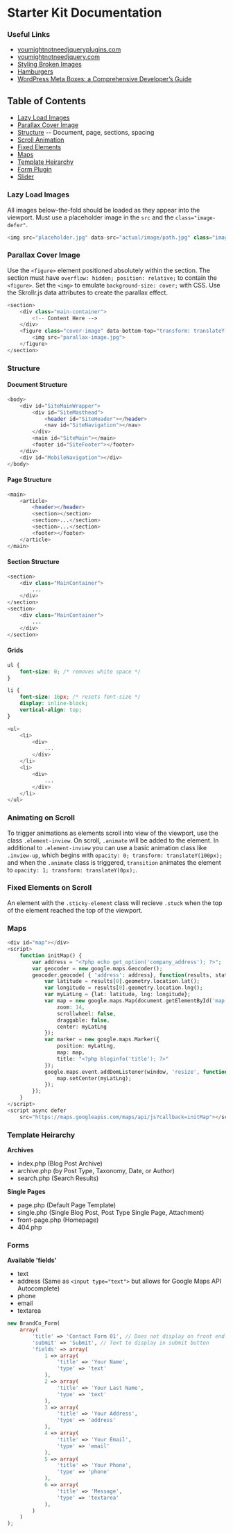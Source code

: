 # Starter Kit Documentation

### Useful Links

- <a href="http://youmightnotneedjqueryplugins.com/" target="_blank">youmightnotneedjqueryplugins.com</a>
- <a href="http://youmightnotneedjquery.com/" target="_blank">youmightnotneedjquery.com</a>
- <a href="http://bitsofco.de/styling-broken-images/" target="_blank">Styling Broken Images</a>
- <a href="https://jonsuh.com/hamburgers/" target="_blank">Hamburgers</a>
- <a href="http://themefoundation.com/wordpress-meta-boxes-guide/" target="_blank">WordPress Meta Boxes: a Comprehensive Developer’s Guide</a>

## Table of Contents
- [Lazy Load Images](#lazy-load-images)
- [Parallax Cover Image](#parallax-cover-image)
- [Structure](#structure) -- Document, page, sections, spacing
- [Scroll Animation](#animating-on-scroll)
- [Fixed Elements](#fixed-elements-on-scroll)
- [Maps](#maps)
- [Template Heirarchy](#template-heirarchy)
- [Form Plugin](#forms)
- [Slider](#slider)

### Lazy Load Images
All images below-the-fold should be loaded as they appear into the viewport. Must use a placeholder image in the `src` and the `class="image-defer"`.

```php
<img src="placeholder.jpg" data-src="actual/image/path.jpg" class="image-defer>
```

### Parallax Cover Image
Use the `<figure>` element positioned absolutely within the section. The section must have `overflow: hidden; position: relative;` to contain the `<figure>`. Set the `<img>` to emulate `background-size: cover;` with CSS. Use the Skrollr.js data attributes to create the parallax effect. 

```php
<section>
    <div class="main-container">
        <!-- Content Here -->
    </div>
    <figure class="cover-image" data-bottom-top="transform: translateY(-350px);" data-top-bottom="transform: translateY(0px);">
        <img src="parallax-image.jpg">
    </figure>
</section>
```

### Structure

#### Document Structure

```php
<body>
    <div id="SiteMainWrapper">
        <div id="SiteMasthead">
            <header id="SiteHeader"></header>
            <nav id="SiteNavigation"></nav>
        </div>
        <main id="SiteMain"></main>
        <footer id="SiteFooter"></footer>
    </div>
    <div id="MobileNavigation"></div>
</body>
```

#### Page Structure

```php
<main>
    <article>
        <header></header>
        <section></section>
        <section>...</section>
        <section>...</section>
        <footer></footer>
    </article>
</main>
```

#### Section Structure

```php
<section>
    <div class="MainContainer">
        ...
    </div>
</section>
<section>
    <div class="MainContainer">
        ...
    </div>
</section>
```

#### Grids

```css
ul {
    font-size: 0; /* removes white space */
}

li {
    font-size: 16px; /* resets font-size */
    display: inline-block;
    vertical-align: top;
}
```

```php
<ul>
    <li>
        <div>
            ...
        </div>
    </li>
    <li>
        <div>
            ...
        </div>
    </li>
</ul>
```

### Animating on Scroll
To trigger animations as elements scroll into view of the viewport, use the class `.element-inview`. On scroll, `.animate` will be added to the element. In additional to `.element-inview` you can use a basic animation class like `.inview-up`, which begins with `opacity: 0; transform: translateY(100px);` and when the `.animate` class is triggered, `transition` animates the element to `opacity: 1; transform: translateY(0px);`. 

### Fixed Elements on Scroll
An element with the `.sticky-element` class will recieve `.stuck` when the top of the element reached the top of the viewport. 

### Maps

```php
<div id="map"></div>
<script>
    function initMap() {
        var address = "<?php echo get_option('company_address'); ?>";
        var geocoder = new google.maps.Geocoder();
        geocoder.geocode( { 'address': address}, function(results, status) {
            var latitude = results[0].geometry.location.lat();
            var longitude = results[0].geometry.location.lng();
            var myLatLng = {lat: latitude, lng: longitude};
            var map = new google.maps.Map(document.getElementById('map'), {
                zoom: 14,
                scrollwheel: false,
                draggable: false,
                center: myLatLng
            });
            var marker = new google.maps.Marker({
                position: myLatLng,
                map: map,
                title: "<?php bloginfo('title'); ?>"
            });
            google.maps.event.addDomListener(window, 'resize', function() {
                map.setCenter(myLatLng);
            });
        }); 
    }
</script>
<script async defer
    src="https://maps.googleapis.com/maps/api/js?callback=initMap"></script>
```

### Template Heirarchy 

**Archives**
- index.php (Blog Post Archive)
- archive.php (by Post Type, Taxonomy, Date, or Author)
- search.php (Search Results)

**Single Pages**
- page.php (Default Page Template)
- single.php (Single Blog Post, Post Type Single Page, Attachment)
- front-page.php (Homepage)
- 404.php 


### Forms 

**Available 'fields'**
- text
- address (Same as `<input type="text">` but allows for Google Maps API Autocomplete)
- phone
- email
- textarea
```php
new BrandCo_Form( 
    array(
        'title' => 'Contact Form 01', // Does not display on front end
        'submit' => 'Submit', // Text to display in submit button
        'fields' => array(
            1 => array(
                'title' => 'Your Name',
                'type' => 'text'
            ),
            2 => array(
                'title' => 'Your Last Name',
                'type' => 'text'
            ),
            3 => array(
                'title' => 'Your Address',
                'type' => 'address'
            ),
            4 => array(
                'title' => 'Your Email',
                'type' => 'email'               
            ),
            5 => array(
                'title' => 'Your Phone',
                'type' => 'phone'
            ),
            6 => array(
                'title' => 'Message',
                'type' => 'textarea'
            ),
        )
    )
);
```

